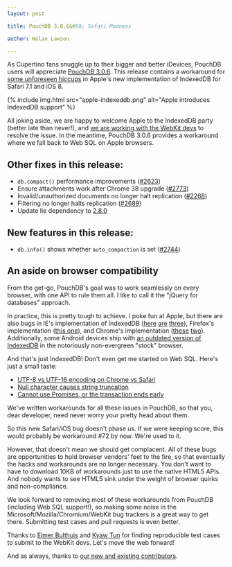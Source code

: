 ```yaml
---
layout: post

title: PouchDB 3.0.6&#58; Safari Madness

author: Nolan Lawson

---
```


As Cupertino fans snuggle up to their bigger and better iDevices, PouchDB users will appreciate [PouchDB 3.0.6](https://github.com/pouchdb/pouchdb/releases/tag/3.0.6). This release contains a workaround for [some unforeseen hiccups](https://github.com/pouchdb/pouchdb/issues/2533) in Apple's new implementation of IndexedDB for Safari 7.1 and iOS 8.

{% include img.html src="apple-indexeddb.png" alt="Apple introduces IndexedDB support" %}

All joking aside, we are happy to welcome Apple to the IndexedDB party (better late than never!), and [we are working with the WebKit devs](https://bugs.webkit.org/show_bug.cgi?id=136888) to resolve the issue. In the meantime, PouchDB 3.0.6 provides a workaround where we fall back to Web SQL on Apple browsers.

Other fixes in this release:
------

* `db.compact()` performance improvements ([#2623](https://github.com/pouchdb/pouchdb/pull/2623))
* Ensure attachments work after Chrome 38 upgrade ([#2773](https://github.com/pouchdb/pouchdb/issues/2773))
* Invalid/unauthorized documents no longer halt replication ([#2268](https://github.com/pouchdb/pouchdb/issues/2268))
* Filtering no longer halts replication ([#2689](https://github.com/pouchdb/pouchdb/issues/2689))
* Update lie dependency to [2.8.0](https://github.com/calvinmetcalf/lie/releases/tag/2.8.0)

New features in this release:
--------

* `db.info()` shows whether `auto_compaction` is set ([#2744](https://github.com/pouchdb/pouchdb/issues/2744))

An aside on browser compatibility
--------

From the get-go, PouchDB's goal was to work seamlessly on every browser, with one API to rule them all. I like to call it the "jQuery for databases" approach.

In practice, this is pretty tough to achieve. I poke fun at Apple, but there are also bugs in IE's implementation of IndexedDB ([here](https://connect.microsoft.com/IE/feedbackdetail/view/866495) [are](https://connect.microsoft.com/IE/feedbackdetail/view/866489) [three](https://connect.microsoft.com/IE/feedbackdetail/view/866474)), Firefox's implementation ([this one](https://bugzilla.mozilla.org/show_bug.cgi?id=701634)), and Chrome's implementation ([these](https://code.google.com/p/chromium/issues/detail?id=408120) [two](https://code.google.com/p/chromium/issues/detail?id=108012)). Additionally, some Android devices ship with [an outdated version of IndexedDB](https://github.com/pouchdb/pouchdb/issues/1207) in the notoriously non-evergreen "stock" browser.

And that's just IndexedDB! Don't even get me started on Web SQL. Here's just a small taste:

 * [UTF-8 vs UTF-16 encoding on Chrome vs Safari](https://github.com/pouchdb/pouchdb/pull/1733#issuecomment-38723096)
 * [Null character causes string truncation](https://github.com/pouchdb/pouchdb/pull/1731#issuecomment-38622342)
 * [Cannot use Promises, or the transaction ends early](https://github.com/pouchdb/pouchdb/pull/2536#issuecomment-50435837)

We've written workarounds for all these issues in PouchDB, so that you, dear developer, need never worry your pretty head about them.

So this new Safari/iOS bug doesn't phase us. If we were keeping score, this would probably be workaround #72 by now. We're used to it.

However, that doesn't mean we should get complacent. All of these bugs are opportunities to hold browser vendors' feet to the fire, so that eventually the hacks and workarounds are no longer necessary. You don't want to have to download 10KB of workarounds just to use the native HTML5 APIs. And nobody wants to see HTML5 sink under the weight of browser quirks and non-compliance.

We look forward to removing most of these workarounds from PouchDB (including Web SQL support!), so making some noise in the Microsoft/Mozilla/Chromium/WebKit bug trackers is a great way to get there. Submitting test cases and pull requests is even better.

Thanks to [Elmer Bulthuis](https://github.com/elmerbulthuis) and [Kyaw Tun](https://github.com/yathit) for finding reproducible test cases to submit to the WebKit devs. Let's move the web forward!

And as always, thanks to [our new and existing contributors](https://github.com/pouchdb/pouchdb/graphs/contributors).
